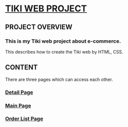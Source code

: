 # [TIKI WEB PROJECT](https://github.com/PhamMinhThuan/TIKIWEB)

## PROJECT OVERVIEW
### This is my Tiki web project about e-commerce. 
This describes how to create the Tiki web by HTML, CSS.

## CONTENT
There are three pages which can access each other.

### [Detail Page](https://phamminhthuan.github.io/TIKIWEB/detail-page/main.html)

### [Main Page](https://phamminhthuan.github.io/TIKIWEB/main-page/main.html)

### [Order List Page](https://phamminhthuan.github.io/TIKIWEB/order-list-page/main.html)
